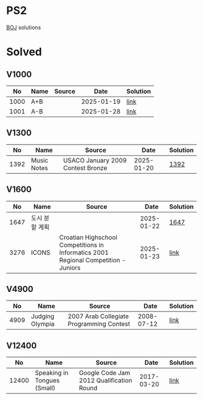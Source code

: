 # PS2

[BOJ](https://www.acmicpc.net/) solutions

# Solved

## V1000

| No| Name| Source| Date| Solution|
|--|--|--|--|--|
|1000|A+B| | 2025-01-19 | [link](./1000/1000/README.md)|
|1001|A-B| | 2025-01-28 | [link](./1000/1001/README.md)|

## V1300

| No| Name| Source| Date| Solution|
|--|--|--|--|--|
|1392| Music Notes| USACO January 2009 Contest Bronze| 2025-01-20 | [1392](./1300/1392/README.md)|

## V1600

| No| Name| Source| Date| Solution|
|--|--|--|--|--|
|1647| 도시 분할 계획| | 2025-01-22 | [1647](./1600/1647/README.md)|
| 3276| ICONS| Croatian Highschool Competitions in Informatics 2001 Regional Competition - Juniors| 2025-01-23| [link](./3200/3276/README.md)|

## V4900

| No| Name| Source| Date| Solution|
|--|--|--|--|--|
| 4909| Judging Olympia| 2007 Arab Collegiate Programming Contest| 2008-07-12| [link](./4900/4909/README.md)|

## V12400

| No| Name| Source| Date| Solution|
|--|--|--|--|--|
| 12400| Speaking in Tongues (Small)| Google Code Jam 2012 Qualification Round| 2017-03-20| [link](./12400/12400/README.md)|
